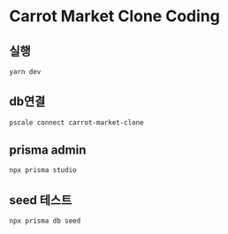# Carrot Market Clone Coding

## 실행

```bash
yarn dev
```

## db연결

```bash
pscale connect carrot-market-clone
```

## prisma admin

```bash
npx prisma studio
```

## seed 테스트

```bash
npx prisma db seed
```
